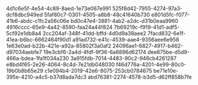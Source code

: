 4d1c6e5f-4e54-4c89-8aed-1e73e067e991
525f8d42-7955-4274-97a3-dcf8dbc949ed
5faf80c7-0301-4505-a8b8-48c41640b730
e801d5fc-f077-41b6-abdc-c1fc2a56c06e
bd0c47e4-3881-4ab2-a2dc-d31b0eaa9960
4916cccc-65e9-4a42-8590-faa24a44f824
7b69219c-f919-41d1-adf5-5cf92e1db8a4
2cc204af-348f-41dd-bffd-4d0d9a38aee2
7facd832-6e1f-41ea-b6bc-6662464f90d1
a91ad732-e41c-4539-aae4-9356aee6e958
1e63e0ad-b22b-421e-a92a-85802f3a0af2
24096ae1-6827-4917-b462-d97034aebfe7
19e3cbf6-2a4d-4fdf-9f36-6a6896d62174
dee875be-d5d9-466a-bdea-1fa1f034a230
3a915fdb-7014-4483-90c2-946cb4261287
e8bd4f65-2e26-4064-8c4d-7e21db048030
f46d776a-4201-4e99-80c0-19b0b8b65e29
c1e094b4-2019-42e6-8075-253cb0784675
be71e10e-395e-4210-a4c5-b37d8ada7dc3
abd76381-2274-4578-b3d5-d62ff858b7fe
